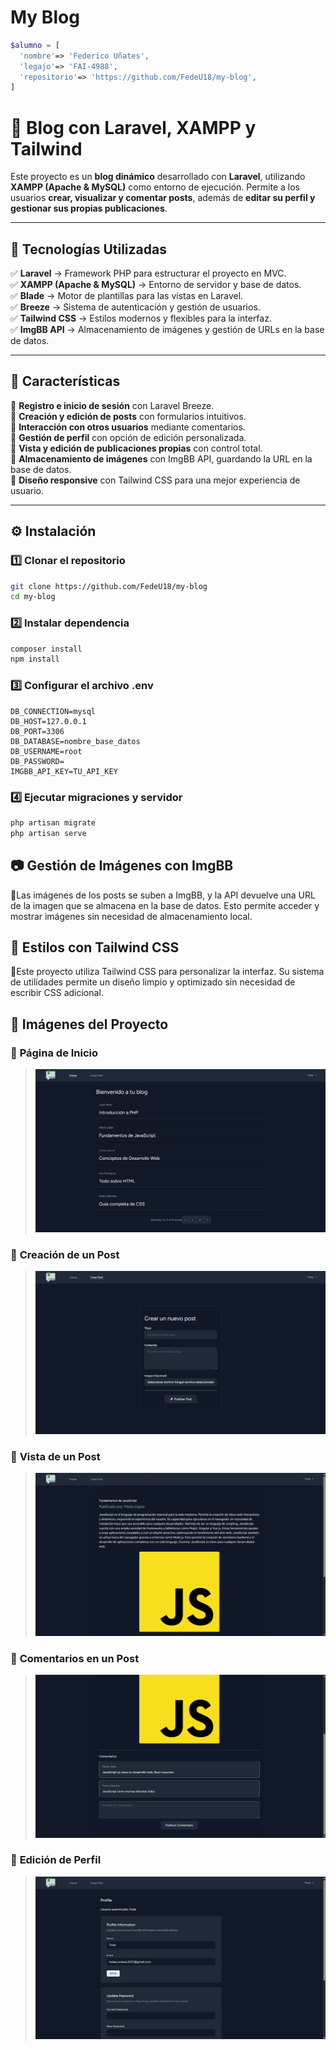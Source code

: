 # My Blog

```php
$alumno = [
  'nombre'=> 'Federico Uñates',
  'legajo'=> 'FAI-4988',
  'repositorio'=> 'https://github.com/FedeU18/my-blog',
]
```

# 📝 Blog con Laravel, XAMPP y Tailwind

Este proyecto es un **blog dinámico** desarrollado con **Laravel**, utilizando **XAMPP (Apache & MySQL)** como entorno de ejecución. Permite a los usuarios **crear, visualizar y comentar posts**, además de **editar su perfil y gestionar sus propias publicaciones**.

---

## 🚀 Tecnologías Utilizadas

✅ **Laravel** → Framework PHP para estructurar el proyecto en MVC.  
✅ **XAMPP (Apache & MySQL)** → Entorno de servidor y base de datos.  
✅ **Blade** → Motor de plantillas para las vistas en Laravel.  
✅ **Breeze** → Sistema de autenticación y gestión de usuarios.  
✅ **Tailwind CSS** → Estilos modernos y flexibles para la interfaz.  
✅ **ImgBB API** → Almacenamiento de imágenes y gestión de URLs en la base de datos.

---

## 📌 Características

🔹 **Registro e inicio de sesión** con Laravel Breeze.  
🔹 **Creación y edición de posts** con formularios intuitivos.  
🔹 **Interacción con otros usuarios** mediante comentarios.  
🔹 **Gestión de perfil** con opción de edición personalizada.  
🔹 **Vista y edición de publicaciones propias** con control total.  
🔹 **Almacenamiento de imágenes** con ImgBB API, guardando la URL en la base de datos.  
🔹 **Diseño responsive** con Tailwind CSS para una mejor experiencia de usuario.

---

## ⚙️ Instalación

### 1️⃣ Clonar el repositorio

```bash
git clone https://github.com/FedeU18/my-blog
cd my-blog
```

### 2️⃣ Instalar dependencia

```bash
composer install
npm install
```

### 3️⃣ Configurar el archivo .env

```.env
DB_CONNECTION=mysql
DB_HOST=127.0.0.1
DB_PORT=3306
DB_DATABASE=nombre_base_datos
DB_USERNAME=root
DB_PASSWORD=
IMGBB_API_KEY=TU_API_KEY
```

### 4️⃣ Ejecutar migraciones y servidor

```bash
php artisan migrate
php artisan serve
```

## 📷 Gestión de Imágenes con ImgBB

🔹Las imágenes de los posts se suben a ImgBB, y la API devuelve una URL de la imagen que se almacena en la base de datos. Esto permite acceder y mostrar imágenes sin necesidad de almacenamiento local.

## 🎨 Estilos con Tailwind CSS

🔹Este proyecto utiliza Tailwind CSS para personalizar la interfaz. Su sistema de utilidades permite un diseño limpio y optimizado sin necesidad de escribir CSS adicional.

## 📸 Imágenes del Proyecto

### 🔹 **Página de Inicio**

> ![Home Page](public/images/home.png)

### 🔹 **Creación de un Post**

> ![Formulario](public/images/formulario.png)

### 🔹 **Vista de un Post**

> ![Post Detallado](public/images/detalle.png)

### 🔹 **Comentarios en un Post**

> ![Comentarios](public/images/comentarios.png)

### 🔹 **Edición de Perfil**

> ![Editar Perfil](public/images/perfil.png)
